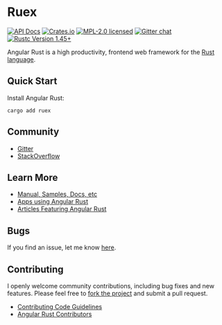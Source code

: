 # Ruex

[![API Docs][docrs-badge]][docrs-url]
[![Crates.io][crates-badge]][crates-url]
[![MPL-2.0 licensed][mpl-badge]][mpl-url]
[![Gitter chat][gitter-badge]][gitter-url]
[![Rustc Version 1.45+][rust-badge]][rust-url]

[docrs-badge]: https://img.shields.io/docsrs/ruex?style=flat-square
[docrs-url]: https://docs.rs/ruex/
[crates-badge]: https://img.shields.io/crates/v/ruex.svg?style=flat-square
[crates-url]: https://crates.io/crates/ruex
[mpl-badge]: https://img.shields.io/badge/license-MPL--2.0-blue.svg?style=flat-square
[mpl-url]: https://github.com/angular-rust/ruex/blob/master/LICENSE
[gitter-badge]: https://img.shields.io/gitter/room/angular_rust/angular_rust.svg?style=flat-square
[gitter-url]: https://gitter.im/angular_rust/angular_rust
[rust-badge]: https://img.shields.io/badge/rustc-1.45-lightgrey.svg?style=flat-square
[rust-url]: https://blog.rust-lang.org/2020/07/16/Rust-1.45.0.html

Angular Rust is a high productivity, frontend web framework for the [Rust language](https://www.rust-lang.org/).

## Quick Start

Install Angular Rust:

	cargo add ruex

## Community

* [Gitter](https://gitter.im/angular_rust/community)
* [StackOverflow](https://stackoverflow.com/questions/tagged/angular-rust)


## Learn More

* [Manual, Samples, Docs, etc](https://angular-rust.github.io/)
* [Apps using Angular Rust](https://github.com/angular-rust/ruex/wiki/Apps-in-the-Wild)
* [Articles Featuring Angular Rust](https://github.com/angular-rust/ruex/wiki/Articles)

## Bugs ##
If you find an issue, let me know [here](https://github.com/angular-rust/ruex/issues/new).

## Contributing
I openly welcome community contributions, including bug fixes and new features. Please feel free to [fork the project](https://github.com/angular-rust/ruex/fork) and submit a pull request.

* [Contributing Code Guidelines](https://github.com/angular-rust/ruex/blob/main/CONTRIBUTING.md)
* [Angular Rust Contributors](https://github.com/angular-rust/ruex/graphs/contributors)
